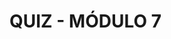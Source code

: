 # QUIZ - MÓDULO 7
<!--
1) A Qualidade dos Dados é importante para garantir que os dados sejam precisos, consistentes e úteis para suportar as decisões de negócios.
    - [x] Verdadeiro
    - [ ] Falso

2) A Qualidade dos Dados é a medida da condição dos dados com base em fatores como precisão, integridade, consistência, confiabilidade e se estão atualizados.
    - [x] Verdadeiro
    - [ ] Falso

3) A ____________ mede o quanto os dados são confiáveis, ou seja, a confiabilidade dos dados. O objetivo é garantir que os dados e informações contidos nos sistemas são completos, corretos, consistentes e seguros.
    - [x] precisão
    - [ ] classificação

A consistência é um indicador de como os dados são __________. É importante garantir que os dados sejam consistentes e que não estejam sujeitos a mudanças muito fortes ou erros. A consistência também reflete a integridade dos dados.
    - [ ] estranhos
    - [ ] irregulares
    - [x] uniformes
    - [ ] normalizados

A relevância mede a quantidade de informações relevantes que se tem sobre um determinado assunto. É importante assegurar que os dados sejam relevantes e úteis ao se fazer análises. 
    - [x] Verdadeiro
    - [ ] Falso

___________ dos Dados é a trajetória de dados ao longo do tempo, incluindo suas origens, transformações, aplicações e destinos finais.
    - [ ] Linkagem
    - [x] Linhagem

A Linhagem dos Dados é importante para várias aplicações, como auditoria de dados, gerenciamento de governança de dados e análise de impacto.
    - [x] Verdadeiro
    - [ ] Falso

A Qualidade dos Dados está relacionada com os dados em si, enquanto a Observabilidade dos Dados está relacionada com o sistema que fornece esses dados.
    - [x] Verdadeiro
    - [ ] Falso

Observabilidade dos Dados (Data Observability) é a capacidade de visualizar e entender o estado e o comportamento dos dados, a fim de identificar problemas, corrigir erros e tomar decisões informadas.
    - [x] Verdadeiro
    - [ ] Falso

Medir a Qualidade dos Dados não é relevante nos dias de hoje.
    - [ ] Verdadeiro
    - [x] Falso
